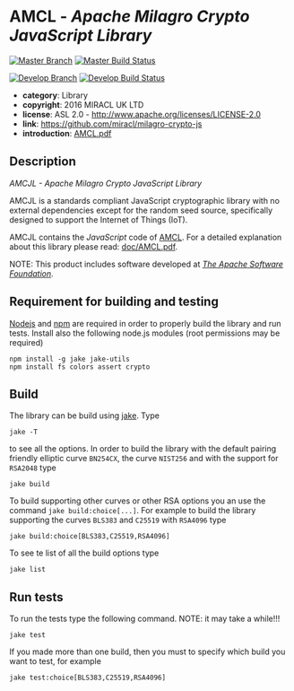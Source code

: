 # AMCL - *Apache Milagro Crypto JavaScript Library*

[![Master Branch](https://img.shields.io/badge/-master:-gray.svg)](https://github.com/miracl/milagro-crypto-js/tree/master)
[![Master Build Status](https://secure.travis-ci.org/miracl/milagro-crypto-js.png?branch=master)](https://travis-ci.org/miracl/milagro-crypto-js?branch=master)

[![Develop Branch](https://img.shields.io/badge/-develop:-gray.svg)](https://github.com/miracl/milagro-crypto-js/tree/develop)
[![Develop Build Status](https://secure.travis-ci.org/miracl/milagro-crypto-js.png?branch=develop)](https://travis-ci.org/miracl/milagro-crypto-js?branch=develop)


* **category**:    Library
* **copyright**:   2016 MIRACL UK LTD
* **license**:     ASL 2.0 - http://www.apache.org/licenses/LICENSE-2.0
* **link**:        https://github.com/miracl/milagro-crypto-js
* **introduction**: [AMCL.pdf](doc/AMCL.pdf)

## Description

*AMCJL - Apache Milagro Crypto JavaScript Library*

AMCJL is a standards compliant JavaScript cryptographic library with no external dependencies except for the random seed source, specifically designed to support the Internet of Things (IoT).

AMCJL contains the *JavaScript* code of [AMCL](https://github.com/miracl/amcl). For a detailed explanation about this library please read: [doc/AMCL.pdf](doc/AMCL.pdf).

NOTE: This product includes software developed at *[The Apache Software Foundation](http://www.apache.org/)*.

## Requirement for building and testing

[Nodejs](https://nodejs.org/en/) and [npm](https://www.npmjs.com/) are required in order to properly build the library and run tests. Install also the following node.js modules (root permissions may be required)
```
npm install -g jake jake-utils
npm install fs colors assert crypto
```

## Build

The library can be build using [jake](https://www.npmjs.com/package/jake). Type

```
jake -T
```
to see all the options. In order to build the library with the default pairing friendly elliptic curve `BN254CX`, the curve `NIST256` and with the support for `RSA2048` type
```
jake build
```
To build supporting other curves or other RSA options you an use the command ```jake build:choice[...]```. For example to build the library supporting the curves `BLS383` and `C25519` with `RSA4096` type
```
jake build:choice[BLS383,C25519,RSA4096]
```
To see te list of all the build options type
``` 
jake list
```


## Run tests
To run the tests type the following command. NOTE: it may take a while!!!

```
jake test
```
If you made more than one build, then you must to specify which build you want to test, for example
```
jake test:choice[BLS383,C25519,RSA4096]
```

